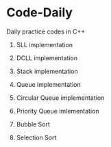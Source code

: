 # Code-Daily

Daily practice codes in C++

  1. SLL  implementation
  
  2. DCLL implementation
  
  3. Stack implementation
  
  4. Queue implementation
  
  5. Circular Queue implementation
  
  6. Priority Queue imlementation 
  
  7. Bubble Sort
  
  8. Selection Sort
